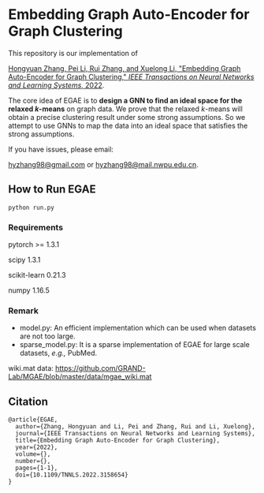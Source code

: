# Embedding Graph Auto-Encoder for Graph Clustering


This repository is our implementation of 

[Hongyuan Zhang, Pei Li, Rui Zhang, and Xuelong Li, "Embedding Graph Auto-Encoder for Graph Clustering," *IEEE Transactions on Neural Networks and Learning Systems*, 2022](https://ieeexplore.ieee.org/document/9741755).



The core idea of EGAE is to **design a GNN to find an ideal space for the relaxed *k*-means** on graph data. We prove that the relaxed *k*-means will obtain a precise clustering result under some strong assumptions. So we attempt to use GNNs to map the data into an ideal space that satisfies the strong assumptions.  



If you have issues, please email:

hyzhang98@gmail.com or hyzhang98@mail.nwpu.edu.cn.

## How to Run EGAE
```
python run.py
```
### Requirements 
pytorch >= 1.3.1

scipy 1.3.1

scikit-learn 0.21.3

numpy 1.16.5

### Remark

- model.py: An efficient implementation which can be used when datasets are not too large. 
- sparse_model.py: It is a sparse implementation of EGAE for large scale datasets, *e.g.,* PubMed. 

wiki.mat data: https://github.com/GRAND-Lab/MGAE/blob/master/data/mgae_wiki.mat

## Citation

```
@article{EGAE,
  author={Zhang, Hongyuan and Li, Pei and Zhang, Rui and Li, Xuelong},
  journal={IEEE Transactions on Neural Networks and Learning Systems}, 
  title={Embedding Graph Auto-Encoder for Graph Clustering}, 
  year={2022},
  volume={},
  number={},
  pages={1-1},
  doi={10.1109/TNNLS.2022.3158654}
}
```

